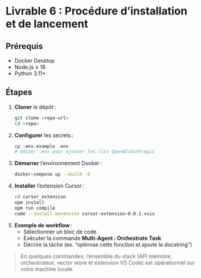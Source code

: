 # Livrable 6 : Procédure d’installation et de lancement

## Prérequis
- Docker Desktop  
- Node.js ≥ 18  
- Python 3.11+

## Étapes

1. **Cloner** le dépôt :  
   ```bash
   git clone <repo-url>
   cd <repo>
   ```
2. **Configurer** les secrets :  
   ```bash
   cp .env.example .env
   # éditer .env pour ajouter les clés OpenAI/Anthropic
   ```
3. **Démarrer** l’environnement Docker :  
   ```bash
   docker-compose up --build -d
   ```
4. **Installer** l’extension Cursor :  
   ```bash
   cd cursor_extension
   npm install
   npm run compile
   code --install-extension cursor-extension-0.0.1.vsix
   ```
5. **Exemple de workflow** :  
   - Sélectionner un bloc de code  
   - Exécuter la commande **Multi‑Agent : Orchestrate Task**  
   - Décrire la tâche (ex. “optimise cette fonction et ajoute la docstring”)  

> En quelques commandes, l’ensemble du stack (API mémoire, orchestrateur,
vector store et extension VS Code) est opérationnel sur votre machine locale.
